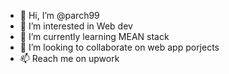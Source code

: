 - 👋 Hi, I’m @parch99
- 👀 I’m interested in Web dev
- 🌱 I’m currently learning MEAN stack
- 💞️ I’m looking to collaborate on web app porjects
- 📫 Reach me on upwork
